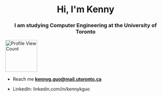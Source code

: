<h1 align="center">Hi, I'm Kenny</h1>
<h3 align="center">I am studying Computer Engineering at the University of Toronto</h3>
<img src="https://komarev.com/ghpvc/?username=kennykguo&style=flat&color=blueviolet" alt="Profile View Count" width="100"/>

- Reach me **kennyg.guo@mail.utoronto.ca**

- LinkedIn: <a> linkedin.com/in/kennykguo </a>


